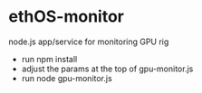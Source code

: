 # ethOS-monitor
node.js app/service for monitoring GPU rig

- run npm install
- adjust the params at the top of gpu-monitor.js
- run node gpu-monitor.js
